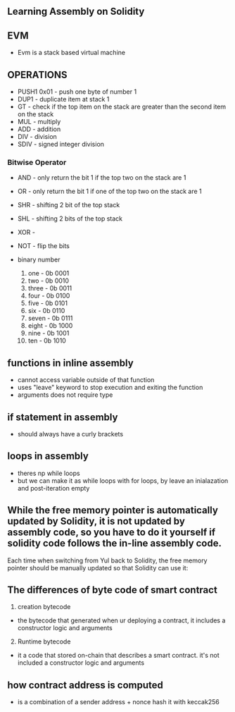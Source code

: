 ## Learning Assembly on Solidity

## EVM
 - Evm is a stack based virtual machine

 ## OPERATIONS
 - PUSH1 0x01 - push one byte of number 1
 - DUP1 - duplicate item at stack 1
 - GT - check if the top item on the stack are greater than the second item on the stack
 - MUL - multiply
 - ADD - addition
 - DIV - division
 - SDIV - signed integer division 

### Bitwise Operator
- AND - only return the bit 1 if the top two on the stack are 1
- OR - only return the bit 1 if one of the top two on the stack are 1
- SHR - shifting 2 bit of the top stack
- SHL - shifting 2 bits of the top stack
- XOR - 
- NOT - flip the bits

- binary number
  1. one -  0b 0001
  2. two -  0b 0010
  3. three - 0b 0011
  4. four - 0b 0100
  5. five - 0b 0101
  6. six - 0b 0110
  7. seven - 0b 0111
  8. eight - 0b 1000
  9. nine - 0b 1001
  10. ten - 0b 1010

## functions in inline assembly
 - cannot access variable outside of that function
 - uses "leave" keyword to stop execution and exiting the function
 - arguments does not require type

## if statement in assembly
 - should always have a curly brackets

## loops in assembly 
 - theres np while loops
 - but we can make it as while loops with for loops, by leave an inialazation and post-iteration empty

## While the free memory pointer is automatically updated by Solidity, it is not updated by assembly code, so you have to do it yourself if solidity code follows the in-line assembly code.

Each time when switching from Yul back to Solidity, the free memory pointer should be manually updated so that Solidity can use it:

## The differences of byte code of smart contract

1. creation bytecode
 - the bytecode that generated when ur deploying a contract, it   includes a constructor logic and arguments

2. Runtime bytecode
 - it a code that stored on-chain that describes a smart contract. it's not included a constructor logic and arguments


 ## how contract address is computed
  - is a combination of a sender address + nonce hash it with keccak256